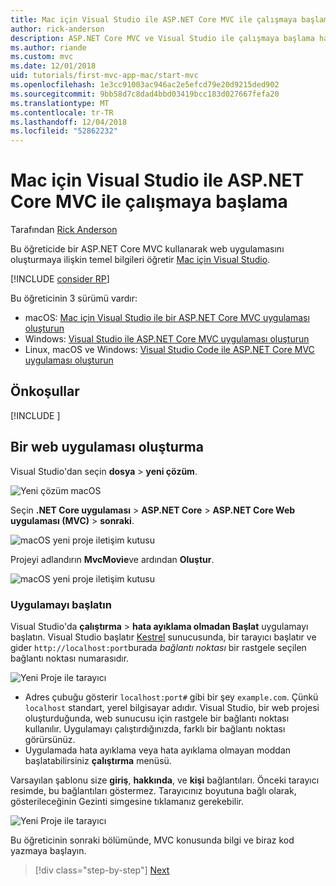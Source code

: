 ```yaml
---
title: Mac için Visual Studio ile ASP.NET Core MVC ile çalışmaya başlama
author: rick-anderson
description: ASP.NET Core MVC ve Visual Studio ile çalışmaya başlama hakkında bilgi edinin
ms.author: riande
ms.custom: mvc
ms.date: 12/01/2018
uid: tutorials/first-mvc-app-mac/start-mvc
ms.openlocfilehash: 1e3cc91003ac946ac2e5efcd79e20d9215ded902
ms.sourcegitcommit: 9bb58d7c8dad4bbd03419bcc183d027667fefa20
ms.translationtype: MT
ms.contentlocale: tr-TR
ms.lasthandoff: 12/04/2018
ms.locfileid: "52862232"
---
```

# <a name="get-started-with-aspnet-core-mvc-and-visual-studio-for-mac"></a>Mac için Visual Studio ile ASP.NET Core MVC ile çalışmaya başlama

Tarafından [Rick Anderson](https://twitter.com/RickAndMSFT)

Bu öğreticide bir ASP.NET Core MVC kullanarak web uygulamasını oluşturmaya ilişkin temel bilgileri öğretir [Mac için Visual Studio](https://www.visualstudio.com/vs/visual-studio-mac/).

[!INCLUDE [consider RP](../../includes/razor.md)]

Bu öğreticinin 3 sürümü vardır:

* macOS: [Mac için Visual Studio ile bir ASP.NET Core MVC uygulaması oluşturun](xref:tutorials/first-mvc-app-mac/start-mvc)
* Windows: [Visual Studio ile ASP.NET Core MVC uygulaması oluşturun](xref:tutorials/first-mvc-app/start-mvc)
* Linux, macOS ve Windows: [Visual Studio Code ile ASP.NET Core MVC uygulaması oluşturun](xref:tutorials/first-mvc-app-xplat/start-mvc)

## <a name="prerequisites"></a>Önkoşullar

[!INCLUDE [](~/includes/net-core-prereqs-macos.md)]

## <a name="create-a-web-app"></a>Bir web uygulaması oluşturma

Visual Studio'dan seçin **dosya** > **yeni çözüm**.

![Yeni çözüm macOS](../first-web-api-mac/_static/sln.png)

Seçin **.NET Core uygulaması** > **ASP.NET Core** > **ASP.NET Core Web uygulaması (MVC)** > **sonraki**.

![macOS yeni proje iletişim kutusu](start-mvc/1.png)

Projeyi adlandırın **MvcMovie**ve ardından **Oluştur**.

![macOS yeni proje iletişim kutusu](start-mvc/2.png)

### <a name="launch-the-app"></a>Uygulamayı başlatın

Visual Studio'da **çalıştırma** > **hata ayıklama olmadan Başlat** uygulamayı başlatın. Visual Studio başlatır [Kestrel](xref:fundamentals/servers/index#kestrel) sunucusunda, bir tarayıcı başlatır ve gider `http://localhost:port`burada *bağlantı noktası* bir rastgele seçilen bağlantı noktası numarasıdır.

![Yeni Proje ile tarayıcı](start-mvc/b1.png)

* Adres çubuğu gösterir `localhost:port#` gibi bir şey `example.com`. Çünkü `localhost` standart, yerel bilgisayar adıdır. Visual Studio, bir web projesi oluşturduğunda, web sunucusu için rastgele bir bağlantı noktası kullanılır. Uygulamayı çalıştırdığınızda, farklı bir bağlantı noktası görürsünüz.
* Uygulamada hata ayıklama veya hata ayıklama olmayan moddan başlatabilirsiniz **çalıştırma** menüsü.

Varsayılan şablonu size **giriş**, **hakkında**, ve **kişi** bağlantıları. Önceki tarayıcı resimde, bu bağlantıları göstermez. Tarayıcınız boyutuna bağlı olarak, gösterileceğinin Gezinti simgesine tıklamanız gerekebilir.

![Yeni Proje ile tarayıcı](start-mvc/b2.png)

Bu öğreticinin sonraki bölümünde, MVC konusunda bilgi ve biraz kod yazmaya başlayın.

> [!div class="step-by-step"]
> [Next](adding-controller.md)  
